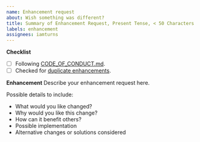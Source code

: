 ```yaml
---
name: Enhancement request
about: Wish something was different?
title: Summary of Enhancement Request, Present Tense, < 50 Characters
labels: enhancement
assignees: iamturns
---
```


**Checklist**

<!-- Thanks for contributing! Put an x in the boxes that apply: [X]. You can also fill these out after creating the PR. If you're unsure about any of them, don't hesitate to ask. We're here to help! -->

- [ ] Following [CODE_OF_CONDUCT.md](https://github.com/iamturns/create-exposed-app/blob/master/CODE_OF_CONDUCT.md).
- [ ] Checked for [duplicate enhancements](https://github.com/iamturns/create-exposed-app/issues?q=label%3Aenhancement).

**Enhancement**
Describe your enhancement request here.

Possible details to include:

- What would you like changed?
- Why would you like this change?
- How can it benefit others?
- Possible implementation
- Alternative changes or solutions considered

